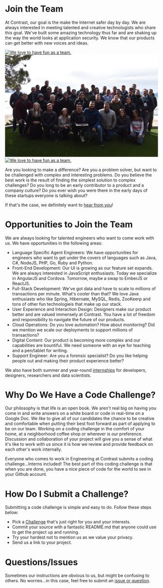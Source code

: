 # Join the Team
At Contrast, our goal is the make the Internet safer day by day. We are always interested in meeting talented and creative technologists who share this goal. We've built some amazing technology thus far and are shaking up the way the world looks at application security. We know that our products can get better with new voices and ideas.

<a href="bohTower.jpg" title="We love to have fun as a team.">
<img src="bohTower.jpg" alt="We love to have fun as a team."></a>
<a href="team_2018.jpg" title="We love to have fun as a team.">
<img src="team_2018.jpg" alt="We love to have fun as a team."></a>
<a href="escape1.png" title="We love to have fun as a team.">
<img src="escape1.png" alt="We love to have fun as a team."></a>

Are you looking to make a difference? Are you a problem solver, but want to be challenged with complex and interesting problems. Do you believe the best work is the result of finding the simplest solution to complex challenges? Do you long to be an early contributor to a product and a company culture? Do you ever wish you were there in the early days of these startups everyone is talking about?

If that's the case, we definitely want to [hear from you](https://www.contrastsecurity.com/careers)!

# Opportunities to Join the Team
We are always looking for talented engineers who want to come work with us. We have opportunities in the following areas:

* Language Specific Agent Engineers: We have opportunities for engineers who want to get under the covers of languages such as Java, C#, NodeJS, PHP, Go, Ruby and Python. 
* Front-End Development: Our UI is growing as our feature set expands. We are always interested in JavaScript enthusiasts. Today we specialize in AngularJS and Cordova. Tomorrow, maybe a swap to EmberJS or ReactJS. 
* Full-Stack Development: We've got data and have to scale to millions of transactions per minute. What's cooler than that? We love Java enthusiasts who like Spring, Hibernate, MySQL, Redis, ZooKeerp and tons of other fun technologieis that make up our stack.
* User Experience and Interaction Design: Designers make our product better and are valued immensely at Contrast. You have a lot of freedom and responsibility to navigate the future of our products.
* Cloud Operations: Do you love automation? How about monitoring? Did we mention we scale our deployments to support millions of transactions?
* Digital Content: Our product is becoming more complex and our capabilities are bountiful. We need someone with an eye for teaching and a pen/tablet for writing.
* Support Engineer: Are you a forensic specialist? Do you like helping people out and making their product experience better?

We also have both summer and year-round [internships](interns.md) for developers, designers, researchers and data scientists. 

# Why Do We Have a Code Challenge?
Our philosophy is that life is an open book. We aren't real big on having you come in and write answers on a white board or code in real-time on a Google Doc. We like to give all of our candidates the chance to be creative and comfortable when putting their best foot forward as part of applying to be on our team. Working on a coding challenge in the comfort of your home, at a neighborhood coffee shop or wherever is our preference. Discussion and collaboration of your project will give you a sense of what it's like to work with us since it is how we review and provide feedback on each other's work internally.

Everyone who comes to work in Engineering at Contrast submits a coding challenge...Interns included! The best part of this coding challenge is that when you are done, you have a nice piece of code for the world to see in your Github account.

# How Do I Submit a Challenge?
Submitting a code challenge is simple and easy to do. Follow these steps below:

* Pick a [Challenge](challenges.md) that's just right for you and your interests.
* Commit your source with a fantastic README.md that anyone could use to get the project up and running.
* Try your hardest not to mention us as we value your privacy.
* Send us a link to your project.

# Questions/Issues
Sometimes our instructions are obvious to us, but might be confusing to others. No worries...in this case, feel free to submit an [issue or question](https://github.com/Contrast-Security-OSS/join-the-team/issues).
